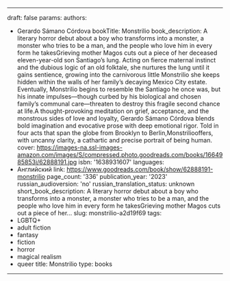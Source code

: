 ---
draft: false
params:
  authors:
  - Gerardo Sámano Córdova
  bookTitle: Monstrilio
  book_description: A literary horror debut about a boy who transforms into a monster,
    a monster who tries to be a man, and the people who love him in every form he
    takesGrieving mother Magos cuts out a piece of her deceased eleven-year-old son
    Santiago’s lung. Acting on fierce maternal instinct and the dubious logic of an
    old folktale, she nurtures the lung until it gains sentience, growing into the
    carnivorous little Monstrilio she keeps hidden within the walls of her family’s
    decaying Mexico City estate. Eventually, Monstrilio begins to resemble the Santiago
    he once was, but his innate impulses—though curbed by his biological and chosen
    family’s communal care—threaten to destroy this fragile second chance at life.A
    thought-provoking meditation on grief, acceptance, and the monstrous sides of
    love and loyalty, Gerardo Sámano Córdova blends bold imagination and evocative
    prose with deep emotional rigor. Told in four acts that span the globe from Brooklyn
    to Berlin,Monstriliooffers, with uncanny clarity, a cathartic and precise portrait
    of being human.
  cover: https://images-na.ssl-images-amazon.com/images/S/compressed.photo.goodreads.com/books/1664985853i/62888191.jpg
  isbn: '1638931607'
  languages:
  - Английский
  link: https://www.goodreads.com/book/show/62888191-monstrilio
  page_count: '336'
  publication_year: '2023'
  russian_audioversion: 'no'
  russian_translation_status: unknown
  short_book_description: A literary horror debut about a boy who transforms into
    a monster, a monster who tries to be a man, and the people who love him in every
    form he takesGrieving mother Magos cuts out a piece of her...
  slug: monstrilio-a2d19f69
  tags:
  - LGBTQ+
  - adult fiction
  - fantasy
  - fiction
  - horror
  - magical realism
  - queer
title: Monstrilio
type: books
------
